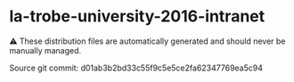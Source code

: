 # la-trobe-university-2016-intranet

:warning: These distribution files are automatically generated and should never be manually managed.

Source git commit: d01ab3b2bd33c55f9c5e5ce2fa62347769ea5c94
